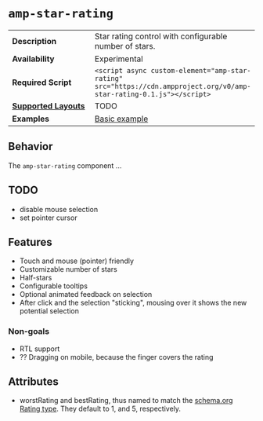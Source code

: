 <!---
Copyright 2017 The AMP HTML Authors. All Rights Reserved.

Licensed under the Apache License, Version 2.0 (the "License");
you may not use this file except in compliance with the License.
You may obtain a copy of the License at

      http://www.apache.org/licenses/LICENSE-2.0

Unless required by applicable law or agreed to in writing, software
distributed under the License is distributed on an "AS-IS" BASIS,
WITHOUT WARRANTIES OR CONDITIONS OF ANY KIND, either express or implied.
See the License for the specific language governing permissions and
limitations under the License.
-->

# <a name="amp-star-rating"></a> `amp-star-rating`

<table>
  <tr>
    <td width="40%"><strong>Description</strong></td>
    <td>Star rating control with configurable number of stars.</td>
  </tr>
  <tr>
    <td width="40%"><strong>Availability</strong></td>
    <td>Experimental</td>
  </tr>
  <tr>
    <td width="40%"><strong>Required Script</strong></td>
    <td><code>&lt;script async custom-element="amp-star-rating" src="https://cdn.ampproject.org/v0/amp-star-rating-0.1.js">&lt;/script></code></td>
  </tr>
  <tr>
    <td class="col-fourty"><strong><a href="https://www.ampproject.org/docs/guides/responsive/control_layout.html">Supported Layouts</a></strong></td>
    <td>TODO</td>
  </tr>
  <tr>
    <td width="40%"><strong>Examples</strong></td>
    <td><a href="../examples/star-rating.js">Basic example</a></td>
  </tr>
</table>

## Behavior

The `amp-star-rating` component ...

## TODO
* disable mouse selection
* set pointer cursor

## Features

* Touch and mouse (pointer) friendly
* Customizable number of stars
* Half-stars
* Configurable tooltips
* Optional animated feedback on selection
* After click and the selection "sticking", mousing over it shows the new potential selection

### Non-goals

* RTL support
* ?? Dragging on mobile, because the finger covers the rating

## Attributes

* worstRating and bestRating, thus named to match the [schema.org Rating type](https://schema.org/Rating). They default to 1, and 5, respectively.
